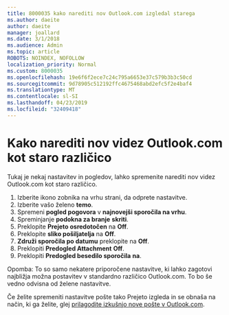 ```yaml
---
title: 8000035 kako narediti nov Outlook.com izgledal starega
ms.author: daeite
author: daeite
manager: joallard
ms.date: 3/1/2018
ms.audience: Admin
ms.topic: article
ROBOTS: NOINDEX, NOFOLLOW
localization_priority: Normal
ms.custom: 8000035
ms.openlocfilehash: 19e6f6f2ece7c24c795a6653e37c579b3b3c50cd
ms.sourcegitcommit: 9d78905c512192ffc4675468abd2efc5f2e4baf4
ms.translationtype: MT
ms.contentlocale: sl-SI
ms.lasthandoff: 04/23/2019
ms.locfileid: "32409418"
---
```

# <a name="how-to-make-the-new-outlookcom-look-like-the-old-version"></a>Kako narediti nov videz Outlook.com kot staro različico

Tukaj je nekaj nastavitev in pogledov, lahko spremenite narediti nov videz Outlook.com kot staro različico.

1. Izberite ikono zobnika na vrhu strani, da odprete nastavitve.
2. Izberite vašo želeno **temo**.
3. Spremeni **pogled pogovora** v **najnovejši sporočila na vrhu**.
4. Spreminjanje **podokna za branje** **skriti**.
5. Preklopite **Prejeto osredotočen** na **Off**.
6. Preklopite **sliko pošiljatelja** na **Off**. 
7. **Združi sporočila po datumu** preklopite na **Off**. 
8. Preklopiti **Predogled Attachment** **Off**. 
9. Preklopiti **Predogled besedilo sporočila** **na**.

Opomba: To so samo nekatere priporočene nastavitve, ki lahko zagotovi najbližja možna postavitev v standardno različico Outlook.com. To bo še vedno odvisna od želene nastavitve.

Če želite spremeniti nastavitve pošte tako Prejeto izgleda in se obnaša na način, ki ga želite, glej [prilagodite izkušnjo nove pošte v Outlook.com](https://support.office.com/article/b41c2ecb-f23c-42b3-b7f8-659646d5e58c).